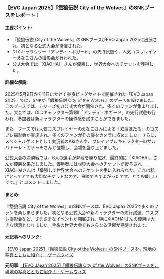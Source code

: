 ### 【EVO Japan 2025】『餓狼伝説 City of the Wolves』のSNKブースをレポート！

#### 主要ポイント:
- 『餓狼伝説 City of the Wolves』のSNKブースがEVO Japan 2025に出展され、初となる公式大会が開催された。
- DLCキャラクター「アンディ・ボガード」の先行試遊や、人気コスプレイヤーえなこさんの撮影会が行われた。
- 公式大会では「XIAOHAI」さんが優勝し、世界大会へのチケットを獲得した。

#### 詳細な解説:
2025年5月9日から11日にかけて東京ビッグサイトで開催された「EVO Japan 2025」では、SNKが『餓狼伝説 City of the Wolves』のブースを設けました。このブースでは、シリーズ初の公式大会が開催され、多くのファンが集まりました。大会では、DLCキャラクター第1弾「アンディ・ボガード」の先行試遊も行われ、参加者は新キャラクターの操作感を試すことができました。

また、ブースでは人気コスプレイヤーのえなこさんによる「双葉ほたる」のコスプレ撮影会が実施され、多くのファンがその姿をカメラに収めました。さらに、スペシャルゲストとして実況者のAkiさんや、プレイアブルキャラクターのサルバトーレ・ガナッチさんが登場し、会場を盛り上げました。

公式大会の決勝戦では、6人の選手が熱戦を繰り広げ、最終的に「XIAOHAI」さんが優勝を果たしました。優勝者には世界大会へのチケットが授与され、XIAOHAIさんは「優勝して世界大会へのチケットを手に入れられた。これは私にとってとても大切なチケットなので、優勝できてよかったです。とても嬉しいです。」とコメントしました。

#### まとめ:
『餓狼伝説 City of the Wolves』のSNKブースは、EVO Japan 2025で多くのファンを楽しませました。初となる公式大会や新キャラクターの先行試遊、コスプレ撮影会など、さまざまなイベントが開催され、特にXIAOHAIさんの優勝は大きな話題となりました。今後の世界大会でもさらなる活躍が期待されます。

#### 元記事へのリンク:
[【EVO Japan 2025】『餓狼伝説 City of the Wolves』のSNKブースを、現地の写真とともに紹介！ - ゲームウィズ](リンク先URL)

**元記事:** [【EVO Japan 2025】『餓狼伝説 City of the Wolves』のSNKブースを、現地の写真とともに紹介！ - ゲームウィズ](https://gamewith.jp/ps5/game/article/show/10093/43083)